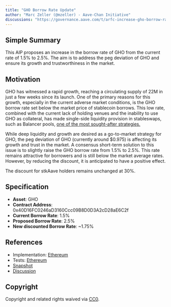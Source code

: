 ```yaml
---
title: "GHO Borrow Rate Update"
author: "Marc Zeller (@mzeller) - Aave-Chan Initiative"
discussions: "https://governance.aave.com/t/arfc-increase-gho-borrow-rate/14612"
---
```


## Simple Summary

This AIP proposes an increase in the borrow rate of GHO from the current rate of 1.5% to 2.5%. The aim is to address the peg deviation of GHO and ensure its growth and trustworthiness in the market.

## Motivation

GHO has witnessed a rapid growth, reaching a circulating supply of 22M in just a few weeks since its launch. One of the primary reasons for this growth, especially in the current adverse market conditions, is the GHO borrow rate set below the market price of stablecoin borrows. This low rate, combined with the current lack of holding venues and the inability to use GHO as collateral, has made single-side liquidity provision in stableswaps, such as Balancer pools, [one of the most sought-after strategies.](https://aave.tokenlogic.com.au/liquidity)

While deep liquidity and growth are desired as a go-to-market strategy for GHO, the peg deviation of GHO (currently around $0.975) is affecting its growth and trust in the market. A consensus short-term solution to this issue is to slightly raise the GHO borrow rate from 1.5% to 2.5%. This rate remains attractive for borrowers and is still below the market average rates. However, by reducing the discount, it is anticipated to have a positive effect.

The discount for stkAave holders remains unchanged at 30%.

## Specification

- **Asset**: GHO
- **Contract Address**: 0x40D16FC0246aD3160Ccc09B8D0D3A2cD28aE6C2f
- **Current Borrow Rate**: 1.5%
- **Proposed Borrow Rate**: 2.5%
- **New discounted Borrow Rate**: ~1.75%

## References

- Implementation: [Ethereum](https://github.com/bgd-labs/aave-proposals/blob/main/src/20230904_AaveV3_Eth_GHOBorrowRateUpdate/AaveV3_Ethereum_GHOBorrowRateUpdate_20230904.sol)
- Tests: [Ethereum](https://github.com/bgd-labs/aave-proposals/blob/main/src/20230904_AaveV3_Eth_GHOBorrowRateUpdate/AaveV3_Ethereum_GHOBorrowRateUpdate_20230904.t.sol)
- [Snapshot](https://snapshot.org/#/aave.eth/proposal/0x4b6c0daa24e0268c86ad1aa1a0d3ee32456e6c1ee64aaaab3df4a58a1a0adc04)
- [Discussion](https://governance.aave.com/t/arfc-increase-gho-borrow-rate/14612)

## Copyright

Copyright and related rights waived via [CC0](https://creativecommons.org/publicdomain/zero/1.0/).
